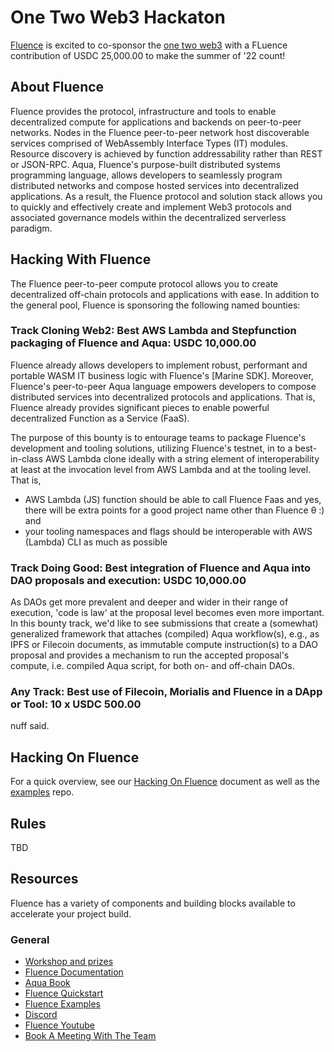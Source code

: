 # One Two Web3 Hackaton


[Fluence](https://fluence.network/) is excited to co-sponsor the [one two web3](https://moralis.io/filecoin-hackathon/) with a FLuence contribution of USDC 25,000.00 to make the summer of '22 count!

## About Fluence

Fluence provides the protocol, infrastructure and tools to enable decentralized compute for applications and backends on peer-to-peer networks. Nodes in the Fluence peer-to-peer network host discoverable services comprised of WebAssembly Interface Types (IT) modules. Resource discovery is achieved by function addressability rather than REST or JSON-RPC. Aqua, Fluence's purpose-built distributed systems programming language, allows developers to seamlessly program distributed networks and compose hosted services into decentralized applications. As a result, the Fluence protocol and solution stack allows you to quickly and effectively create and implement Web3 protocols and associated governance models within the decentralized serverless paradigm.

## Hacking With Fluence

The Fluence peer-to-peer compute protocol allows you to create decentralized off-chain protocols and applications with ease. In addition to the general pool, Fluence is sponsoring the following named bounties:



### Track Cloning Web2: Best AWS Lambda and Stepfunction packaging of Fluence and Aqua: USDC 10,000.00

Fluence already allows developers to implement robust, performant and portable WASM IT business logic with Fluence's [Marine SDK]. Moreover, Fluence's peer-to-peer Aqua language empowers developers to compose distributed services into decentralized protocols and applications. That is, Fluence already provides significant pieces to enable powerful decentralized Function as a Service (FaaS).

The purpose of this bounty is to entourage teams to package Fluence's development and tooling solutions, utilizing Fluence's testnet, in to a best-in-class AWS Lambda clone ideally with a string element of interoperability at least at the invocation level from AWS Lambda and at the tooling level. That is, 

* AWS Lambda (JS) function should be able to call Fluence Faas and yes, there will be extra points for a good project name other than Fluence θ :) and
* your tooling namespaces and flags should be interoperable with AWS (Lambda) CLI as much as possible

### Track Doing Good: Best integration of Fluence and Aqua into DAO proposals and execution: USDC 10,000.00

As DAOs get more prevalent and deeper and wider in their range of execution, 'code is law' at the proposal level becomes even more important. In this bounty track, we'd like to see submissions that create a (somewhat) generalized framework that attaches (compiled) Aqua workflow(s), e.g., as IPFS or Filecoin documents, as immutable compute instruction(s) to a DAO proposal and provides a mechanism to run the accepted proposal's compute, i.e. compiled Aqua script, for both on- and off-chain DAOs.

### Any Track: Best use of Filecoin, Morialis and Fluence in a DApp or Tool: 10 x USDC 500.00

nuff said.


## Hacking On Fluence

For a quick overview, see our [Hacking On Fluence](https://fluencenetwork.notion.site/Hacking-On-Fluence-Primer-28a87754397048e1bec72e3bfc91fd9b) document as well as the [examples](https://github.com/fluencelabs/examples) repo.

## Rules

TBD

## Resources

Fluence has a variety of components and building blocks available to accelerate your project build.

### General

* [Workshop and prizes](https://youtu.be/TMHs0H85n6E)
* [Fluence Documentation](https://doc.fluence.dev/docs/)
* [Aqua Book](https://doc.fluence.dev/aqua-book/)
* [Fluence Quickstart](https://github.com/fluencelabs/examples/tree/main/quickstart)
* [Fluence Examples](https://github.com/fluencelabs/examples)
* [Discord](https://fluence.chat)
* [Fluence Youtube](https://www.youtube.com/channel/UC3b5eFyKRFlEMwSJ1BTjpbw)
* [Book A Meeting With The Team](https://calendly.com/fluencehack/)

